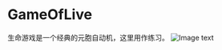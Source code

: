 # GameOfLive
生命游戏是一个经典的元胞自动机，这里用作练习。
![Image text](https://timgsa.baidu.com/timg?image&quality=80&size=b9999_10000&sec=1595649608170&di=437ff207396f242172f3b8a3d5a61e93&imgtype=0&src=http%3A%2F%2Fwww.365biaoqing.com%2Fimages%2F381475%2F24_X1iIq.gif)
